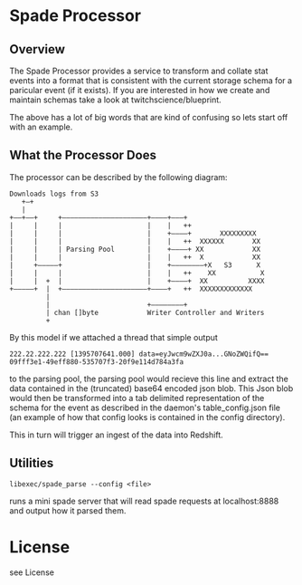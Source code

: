 # Spade Processor

## Overview

The Spade Processor provides a service to transform and collate stat
events into a format that is consistent with the current storage schema
for a paricular event (if it exists). If you are interested in how we
create and maintain schemas take a look at twitchscience/blueprint.

The above has a lot of big words that are kind of confusing so lets start off
with an example.

## What the Processor Does

The processor can be described by the following diagram:
```
Downloads logs from S3                                         
   +–+                                                         
   |                                                           
+––+––+     +–––––––––––––––––––––+––––+–––+                   
|     |     |                     |    |   ++                  
|     |     |                     |    +––––+       XXXXXXXXX  
|     |     |                     |    |   ++  XXXXXX       XX 
|     |     | Parsing Pool        |    +––––+ XX            XX 
|     |     |                     |    |   ++  X            XX 
|     +–––––+                     |    +––––––––+X   S3      X 
|     |     |                     |    |   ++    XX           X
|     |  +  |                     |    +––––+  XX          XXXX
+–––––+  |  +–––––––––––––––––––––+––––+   ++  XXXXXXXXXXXXX   
         |                                                     
         |                        +––––––––+                   
         | chan []byte            Writer Controller and Writers
         +                                                     
```

By this model if we attached a thread that simple output 

```
222.22.222.222 [1395707641.000] data=eyJwcm9wZXJ0a...GNoZWQifQ== 09fff3e1-49eff880-535707f3-20f9e114d784a3fa
```

to the parsing pool, the parsing pool would recieve this line and extract
the data contained in the (truncated) base64 encoded json blob. This Json blob
would then be transformed into a tab delimited representation of the schema for the event as described
in the daemon's table_config.json file (an example of how that config looks is contained in the config directory).

This in turn will trigger an ingest of the data into Redshift.

## Utilities

`libexec/spade_parse --config <file>`

  runs a mini spade server that will read spade requests at localhost:8888 and output how it
  parsed them.



# License
see License

